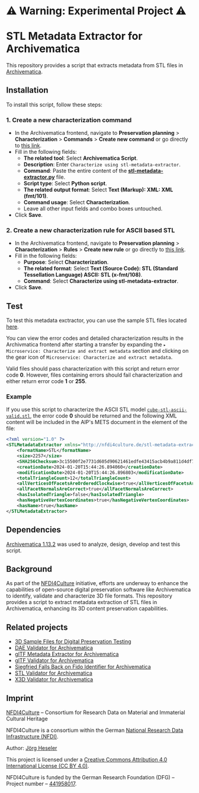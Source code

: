 # ⚠️ Warning: Experimental Project ⚠️<br><br>STL Metadata Extractor for Archivematica

This repository provides a script that extracts metadata from STL files in [Archivematica](https://www.archivematica.org/).

## Installation

To install this script, follow these steps:

### 1. Create a new characterization command

- In the Archivematica frontend, navigate to **Preservation planning** > **Characterization** > **Commands** > **Create new command** or go directly to [this link](http://10.10.10.20/fpr/fpcommand/create/).
- Fill in the following fields:
  - **The related tool**: Select **Archivematica Script**.
  - **Description**: Enter `Characterize using stl-metadata-extractor`.
  - **Command**: Paste the entire content of the [**stl-metadata-extractor.py**](./src/stl-metadata-extractor.py) file.
  - **Script type**: Select **Python script**.
  - **The related output format**: Select **Text (Markup): XML: XML (fmt/101)**.
  - **Command usage**: Select **Characterization**.
  - Leave all other input fields and combo boxes untouched.
- Click **Save**.

### 2. Create a new characterization rule for ASCII based STL

- In the Archivematica frontend, navigate to **Preservation planning** > **Characterization** > **Rules** > **Create new rule** or go directly to [this link](http://10.10.10.20/fpr/fprule/create/).
- Fill in the following fields:
  - **Purpose**: Select **Characterization**.
  - **The related format**: Select **Text (Source Code): STL (Standard Tessellation Language) ASCII: STL (x-fmt/108)**.
  - **Command**: Select **Characterize using stl-metadata-extractor**.
- Click **Save**.

## Test

To test this metadata exctractor, you can use the sample STL files located [here](https://github.com/JoergHeseler/3d-sample-files-for-digital-preservation-testing/tree/main/stl).

You can view the error codes and detailed characterization results in the Archivmatica frontend after starting a transfer by expanding the `▸ Microservice: Characterize and extract metadata` section and clicking on the gear icon of `Microservice: Characterize and extract metadata`.

Valid files should pass characterization with this script and return error code **0**. However, files containing errors should fail characterization and either return error code **1** or **255**.

### Example

If you use this script to characterize the ASCII STL model [`cube-stl-ascii-valid.stl`](https://github.com/JoergHeseler/3d-sample-files-for-digital-preservation-testing/blob/main/stl/cube-stl-ascii-valid.stl), the error code **0** should be returned and the following XML content will be included in the AIP's METS document in the <objectCharacteristicsExtension> element of the file:

```xml
<?xml version="1.0" ?>
<STLMetadataExtractor xmlns="http://nfdi4culture.de/stl-metadata-extractor1" xmlns:xsi="http://www.w3.org/2001/XMLSchema-instance" xsi:schemaLocation="http://nfdi4culture.de/stl-metadata-extractor1 https://raw.githubusercontent.com/JoergHeseler/stl-metadata-extractor-for-archivematica/refs/heads/main/src/stl-metadata-extractor.xsd">
    <formatName>STL</formatName>
    <size>2257</size>
    <SHA256Checksum>3c15500f2e7731d605d90621461edfe43415acb4b9a811d4df759a0e5d88fe0f</SHA256Checksum>
    <creationDate>2024-01-20T15:44:26.894060</creationDate>
    <modificationDate>2024-01-20T15:44:26.896803</modificationDate>
    <totalTriangleCount>12</totalTriangleCount>
    <allVerticesOfFacetsAreOrderedClockwise>true</allVerticesOfFacetsAreOrderedClockwise>
    <allFacetNormalsAreCorrect>true</allFacetNormalsAreCorrect>
    <hasIsolatedTriangle>false</hasIsolatedTriangle>
    <hasNegativeVertexCoordinates>true</hasNegativeVertexCoordinates>
    <hasName>true</hasName>
</STLMetadataExtractor>
```

## Dependencies

[Archivematica 1.13.2](https://github.com/artefactual/archivematica/releases/tag/v1.13.2) was used to analyze, design, develop and test this script.

## Background

As part of the [NFDI4Culture](https://nfdi4culture.de/) initiative, efforts are underway to enhance the capabilities of open-source digital preservation software like Archivematica to identify, validate and characterize 3D file formats. This repository provides a script to extract metadata extraction of STL files in Archivematica, enhancing its 3D content preservation capabilities.

## Related projects

- [3D Sample Files for Digital Preservation Testing](https://github.com/JoergHeseler/3d-sample-files-for-digital-preservation-testing)
- [DAE Validator for Archivematica](https://github.com/JoergHeseler/dae-validator-for-archivematica)
- [glTF Metadata Extractor for Archivematica](https://github.com/JoergHeseler/gltf-metadata-extractor-for-archivematica)
- [glTF Validator for Archivematica](https://github.com/JoergHeseler/gltf-validator-for-archivematica)
- [Siegfried Falls Back on Fido Identifier for Archivematica](https://github.com/JoergHeseler/siegfried-falls-back-on-fido-identifier-for-archivematica)
- [STL Validator for Archivematica](https://github.com/JoergHeseler/stl-validator-for-archivematica)
- [X3D Validator for Archivematica](https://github.com/JoergHeseler/x3d-validator-for-archivematica)

## Imprint

[NFDI4Culture](https://nfdi4culture.de/) – Consortium for Research Data on Material and Immaterial Cultural Heritage

NFDI4Culture is a consortium within the German [National Research Data Infrastructure (NFDI)](https://www.nfdi.de/).

Author: [Jörg Heseler](https://orcid.org/0000-0002-1497-627X)

This project is licensed under a [Creative Commons Attribution 4.0 International License (CC BY 4.0)](https://creativecommons.org/licenses/by/4.0/).

NFDI4Culture is funded by the German Research Foundation (DFG) – Project number – [441958017](https://gepris.dfg.de/gepris/projekt/441958017).
